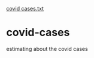 
[covid cases.txt](https://github.com/Neela1234/covid-cases/files/6382251/covid.cases.txt)
# covid-cases
estimating about the covid cases
